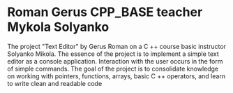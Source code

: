# Roman Gerus  CPP_BASE teacher Mykola Solyanko

The project "Text Editor" by Gerus Roman on a C ++ course basic instructor Solyanko Mikola.
The essence of the project is to implement a simple text editor as a console application. Interaction with the user occurs in the form of simple commands.
The goal of the project is to consolidate knowledge on working with pointers, functions, arrays, basic C ++ operators, and learn to write clean and readable code
